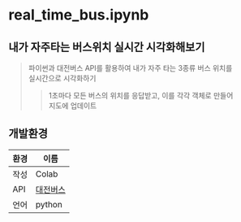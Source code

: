 # real_time_bus.ipynb

## 내가 자주타는 버스위치 실시간 시각화해보기

> 파이썬과 대전버스 API를 활용하여 내가 자주 타는 3종류 버스 위치를  
> 실시간으로 시각화하기
>
> > 1초마다 모든 버스의 위치를 응답받고, 이를 각각 객체로 만들어  
> > 지도에 업데이트

## 개발환경

| 환경 | 이름                                                                          |
| ---- | ----------------------------------------------------------------------------- |
| 작성 | Colab                                                                         |
| API  | [대전버스](https://www.data.go.kr/data/15058247/openapi.do?recommendDataYn=Y) |
| 언어 | python                                                                        |
